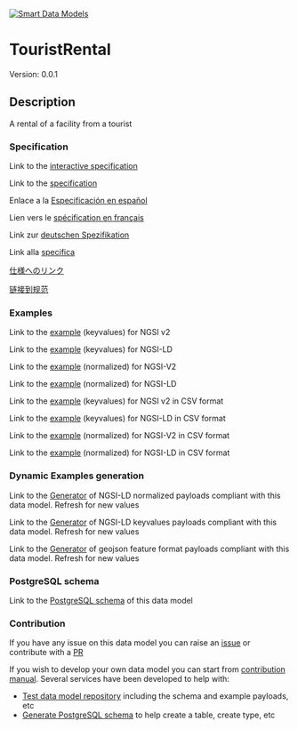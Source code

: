[![Smart Data Models](https://smartdatamodels.org/wp-content/uploads/2022/01/SmartDataModels_logo.png "Logo")](https://smartdatamodels.org)
# TouristRental
Version: 0.0.1

## Description 

A rental of a facility from a tourist
### Specification

Link to the [interactive specification](https://swagger.lab.fiware.org/?url=https://smart-data-models.github.io/dataModel.TourismDestinations/TouristRental/swagger.yaml)

Link to the [specification](https://github.com/smart-data-models/dataModel.TourismDestinations/blob/master/TouristRental/doc/spec.md)

Enlace a la [Especificación en español](https://github.com/smart-data-models/dataModel.TourismDestinations/blob/master/TouristRental/doc/spec_ES.md)

Lien vers le [spécification en français](https://github.com/smart-data-models/dataModel.TourismDestinations/blob/master/TouristRental/doc/spec_FR.md)

Link zur [deutschen Spezifikation](https://github.com/smart-data-models/dataModel.TourismDestinations/blob/master/TouristRental/doc/spec_DE.md)

Link alla [specifica](https://github.com/smart-data-models/dataModel.TourismDestinations/blob/master/TouristRental/doc/spec_IT.md)

[仕様へのリンク](https://github.com/smart-data-models/dataModel.TourismDestinations/blob/master/TouristRental/doc/spec_JA.md)

[链接到规范](https://github.com/smart-data-models/dataModel.TourismDestinations/blob/master/TouristRental/doc/spec_ZH.md)
### Examples

Link to the [example](https://smart-data-models.github.io/dataModel.TourismDestinations/TouristRental/examples/example.json) (keyvalues) for NGSI v2

Link to the [example](https://smart-data-models.github.io/dataModel.TourismDestinations/TouristRental/examples/example.jsonld) (keyvalues) for NGSI-LD

Link to the [example](https://smart-data-models.github.io/dataModel.TourismDestinations/TouristRental/examples/example-normalized.json) (normalized) for NGSI-V2

Link to the [example](https://smart-data-models.github.io/dataModel.TourismDestinations/TouristRental/examples/example-normalized.jsonld) (normalized) for NGSI-LD

Link to the [example](https://github.com/smart-data-models/dataModel.TourismDestinations/blob/master/TouristRental/examples/example.json.csv) (keyvalues) for NGSI v2 in CSV format

Link to the [example](https://github.com/smart-data-models/dataModel.TourismDestinations/blob/master/TouristRental/examples/example.jsonld.csv) (keyvalues) for NGSI-LD in CSV format

Link to the [example](https://github.com/smart-data-models/dataModel.TourismDestinations/blob/master/TouristRental/examples/example-normalized.json.csv) (normalized) for NGSI-V2 in CSV format

Link to the [example](https://github.com/smart-data-models/dataModel.TourismDestinations/blob/master/TouristRental/examples/example-normalized.jsonld.csv) (normalized) for NGSI-LD in CSV format
### Dynamic Examples generation

Link to the [Generator](https://smartdatamodels.org/extra/ngsi-ld_generator.php?schemaUrl=https://raw.githubusercontent.com/smart-data-models/dataModel.TourismDestinations/master/TouristRental/schema.json&email=info@smartdatamodels.org) of NGSI-LD normalized payloads compliant with this data model. Refresh for new values

Link to the [Generator](https://smartdatamodels.org/extra/ngsi-ld_generator_keyvalues.php?schemaUrl=https://raw.githubusercontent.com/smart-data-models/dataModel.TourismDestinations/master/TouristRental/schema.json&email=info@smartdatamodels.org) of NGSI-LD keyvalues payloads compliant with this data model. Refresh for new values

Link to the [Generator](https://smartdatamodels.org/extra/geojson_features_generator.php?schemaUrl=https://raw.githubusercontent.com/smart-data-models/dataModel.TourismDestinations/master/TouristRental/schema.json&email=info@smartdatamodels.org) of geojson feature format payloads compliant with this data model. Refresh for new values
### PostgreSQL schema

Link to the [PostgreSQL schema](https://github.com/smart-data-models/dataModel.TourismDestinations/blob/master/TouristRental/schema.sql) of this data model
### Contribution

 If you have any issue on this data model you can raise an [issue](https://github.com/smart-data-models/dataModel.TourismDestinations/issues)  or contribute with a [PR](https://github.com/smart-data-models/dataModel.TourismDestinations/pulls)

 If you wish to develop your own data model you can start from [contribution manual](https://bit.ly/contribution_manual). Several services have been developed to help with: 
 - [Test data model repository](https://smartdatamodels.org/index.php/data-models-contribution-api/) including the schema and example payloads, etc
 - [Generate PostgreSQL schema](https://smartdatamodels.org/index.php/sql-service/) to help create a table, create type, etc